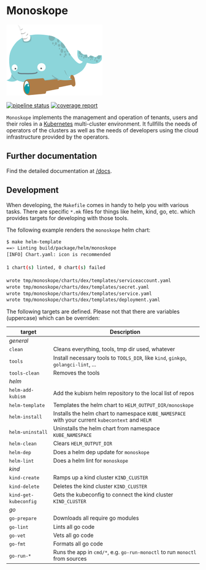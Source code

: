 # Monoskope

![Monoskope Logo](assets/logo/monoskope.png)

[![pipeline status](https://gitlab.figo.systems/platform/monoskope/monoskope/badges/main/pipeline.svg)](https://gitlab.figo.systems/platform/monoskope/monoskope/-/commits/main)
[![coverage report](https://gitlab.figo.systems/platform/monoskope/monoskope/badges/main/coverage.svg)](https://gitlab.figo.systems/platform/monoskope/monoskope/-/commits/main)

`Monoskope` implements the management and operation of tenants, users and their roles in a [Kubernetes](https://kubernetes.io/) multi-cluster environment. It fullfills the needs of operators of the clusters as well as the needs of developers using the cloud infrastructure provided by the operators.

## Further documentation

Find the detailed documentation at [/docs](docs/Overview.md).

## Development

When developing, the `Makefile` comes in handy to help you with various tasks.
There are specific `*.mk` files for things like helm, kind, go, etc. which provides targets for developing with those tools.

The following example renders the `monoskope` helm chart:

```sh
$ make helm-template
==> Linting build/package/helm/monoskope
[INFO] Chart.yaml: icon is recommended

1 chart(s) linted, 0 chart(s) failed

wrote tmp/monoskope/charts/dex/templates/serviceaccount.yaml
wrote tmp/monoskope/charts/dex/templates/secret.yaml
wrote tmp/monoskope/charts/dex/templates/service.yaml
wrote tmp/monoskope/charts/dex/templates/deployment.yaml
```

The following targets are defined. Please not that there are variables (uppercase) which can be overriden:

| target | Description |
| --------- | ----------- |
| *general* | |
| `clean` | Cleans everything, tools, tmp dir used, whatever |
| `tools` | Install necessary tools to `TOOLS_DIR`, like `kind`, `ginkgo`, `golangci-lint`, ... |
| `tools-clean` | Removes the tools |
| *helm* | |
| `helm-add-kubism` | Add the kubism helm repository to the local list of repos |
| `helm-template` | Templates the helm chart to `HELM_OUTPUT_DIR/monoskope` |
| `helm-install` | Installs the helm chart to namespace `KUBE_NAMESPACE` with your current `kubecontext` and `HELM` |
| `helm-uninstall` | Uninstalls the helm chart from namespace `KUBE_NAMESPACE` |
| `helm-clean` | Clears `HELM_OUTPUT_DIR` |
| `helm-dep` | Does a helm dep update for `monoskope` |
| `helm-lint` | Does a helm lint for `monoskope` |
| *kind* | |
| `kind-create` | Ramps up a kind cluster `KIND_CLUSTER` |
| `kind-delete` | Deletes the kind cluster `KIND_CLUSTER` |
| `kind-get-kubeconfig` | Gets the kubeconfig to connect the kind cluster `KIND_CLUSTER` |
| *go* | |
| `go-prepare` | Downloads all require go modules |
| `go-lint` | Lints all go code |
| `go-vet` | Vets all go code |
| `go-fmt` | Formats all go code |
| `go-run-*` | Runs the app in `cmd/*`, e.g. `go-run-monoctl` to run `monoctl` from sources |
